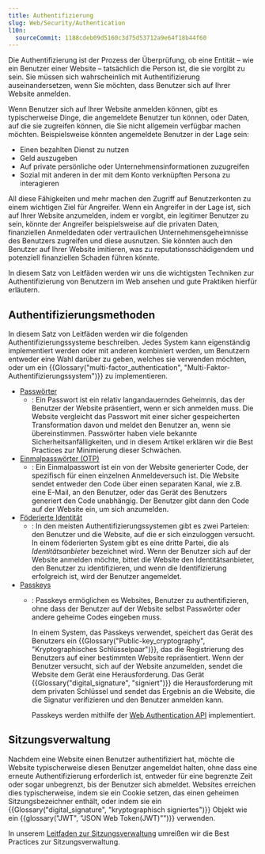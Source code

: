 ```yaml
---
title: Authentifizierung
slug: Web/Security/Authentication
l10n:
  sourceCommit: 1188cdeb09d5160c3d75d53712a9e64f18b44f60
---
```


Die Authentifizierung ist der Prozess der Überprüfung, ob eine Entität – wie ein Benutzer einer Website – tatsächlich die Person ist, die sie vorgibt zu sein. Sie müssen sich wahrscheinlich mit Authentifizierung auseinandersetzen, wenn Sie möchten, dass Benutzer sich auf Ihrer Website anmelden.

Wenn Benutzer sich auf Ihrer Website anmelden können, gibt es typischerweise Dinge, die angemeldete Benutzer tun können, oder Daten, auf die sie zugreifen können, die Sie nicht allgemein verfügbar machen möchten. Beispielsweise könnten angemeldete Benutzer in der Lage sein:

- Einen bezahlten Dienst zu nutzen
- Geld auszugeben
- Auf private persönliche oder Unternehmensinformationen zuzugreifen
- Sozial mit anderen in der mit dem Konto verknüpften Persona zu interagieren

All diese Fähigkeiten und mehr machen den Zugriff auf Benutzerkonten zu einem wichtigen Ziel für Angreifer. Wenn ein Angreifer in der Lage ist, sich auf Ihrer Website anzumelden, indem er vorgibt, ein legitimer Benutzer zu sein, könnte der Angreifer beispielsweise auf die privaten Daten, finanziellen Anmeldedaten oder vertraulichen Unternehmensgeheimnisse des Benutzers zugreifen und diese ausnutzen. Sie könnten auch den Benutzer auf Ihrer Website imitieren, was zu reputationsschädigendem und potenziell finanziellen Schaden führen könnte.

In diesem Satz von Leitfäden werden wir uns die wichtigsten Techniken zur Authentifizierung von Benutzern im Web ansehen und gute Praktiken hierfür erläutern.

## Authentifizierungsmethoden

In diesem Satz von Leitfäden werden wir die folgenden Authentifizierungssysteme beschreiben. Jedes System kann eigenständig implementiert werden oder mit anderen kombiniert werden, um Benutzern entweder eine Wahl darüber zu geben, welches sie verwenden möchten, oder um ein {{Glossary("multi-factor_authentication", "Multi-Faktor-Authentifizierungssystem")}} zu implementieren.

- [Passwörter](/de/docs/Web/Security/Authentication/Passwords)
  - : Ein Passwort ist ein relativ langandauerndes Geheimnis, das der Benutzer der Website präsentiert, wenn er sich anmelden muss. Die Website vergleicht das Passwort mit einer sicher gespeicherten Transformation davon und meldet den Benutzer an, wenn sie übereinstimmen. Passwörter haben viele bekannte Sicherheitsanfälligkeiten, und in diesem Artikel erklären wir die Best Practices zur Minimierung dieser Schwächen.
- [Einmalpasswörter (OTP)](/de/docs/Web/Security/Authentication/OTP)
  - : Ein Einmalpasswort ist ein von der Website generierter Code, der spezifisch für einen einzelnen Anmeldeversuch ist. Die Website sendet entweder den Code über einen separaten Kanal, wie z.B. eine E-Mail, an den Benutzer, oder das Gerät des Benutzers generiert den Code unabhängig. Der Benutzer gibt dann den Code auf der Website ein, um sich anzumelden.
- [Föderierte Identität](/de/docs/Web/Security/Authentication/Federated_identity)
  - : In den meisten Authentifizierungssystemen gibt es zwei Parteien: den Benutzer und die Website, auf die er sich einzuloggen versucht. In einem föderierten System gibt es eine dritte Partei, die als _Identitätsanbieter_ bezeichnet wird. Wenn der Benutzer sich auf der Website anmelden möchte, bittet die Website den Identitätsanbieter, den Benutzer zu identifizieren, und wenn die Identifizierung erfolgreich ist, wird der Benutzer angemeldet.
- [Passkeys](/de/docs/Web/Security/Authentication/Passkeys)
  - : Passkeys ermöglichen es Websites, Benutzer zu authentifizieren, ohne dass der Benutzer auf der Website selbst Passwörter oder andere geheime Codes eingeben muss.

    In einem System, das Passkeys verwendet, speichert das Gerät des Benutzers ein {{Glossary("Public-key_cryptography", "Kryptographisches Schlüsselpaar")}}, das die Registrierung des Benutzers auf einer bestimmten Website repräsentiert. Wenn der Benutzer versucht, sich auf der Website anzumelden, sendet die Website dem Gerät eine Herausforderung. Das Gerät {{Glossary("digital_signature", "signiert")}} die Herausforderung mit dem privaten Schlüssel und sendet das Ergebnis an die Website, die die Signatur verifizieren und den Benutzer anmelden kann.

    Passkeys werden mithilfe der [Web Authentication API](/de/docs/Web/API/Web_Authentication_API) implementiert.

## Sitzungsverwaltung

Nachdem eine Website einen Benutzer authentifiziert hat, möchte die Website typischerweise diesen Benutzer angemeldet halten, ohne dass eine erneute Authentifizierung erforderlich ist, entweder für eine begrenzte Zeit oder sogar unbegrenzt, bis der Benutzer sich abmeldet. Websites erreichen dies typischerweise, indem sie ein Cookie setzen, das einen geheimen Sitzungsbezeichner enthält, oder indem sie ein {{Glossary("digital_signature", "kryptographisch signiertes")}} Objekt wie ein {{glossary("JWT", "JSON Web Token(JWT)"")}} verwenden.

In unserem [Leitfaden zur Sitzungsverwaltung](/de/docs/Web/Security/Authentication/Session_management) umreißen wir die Best Practices zur Sitzungsverwaltung.
